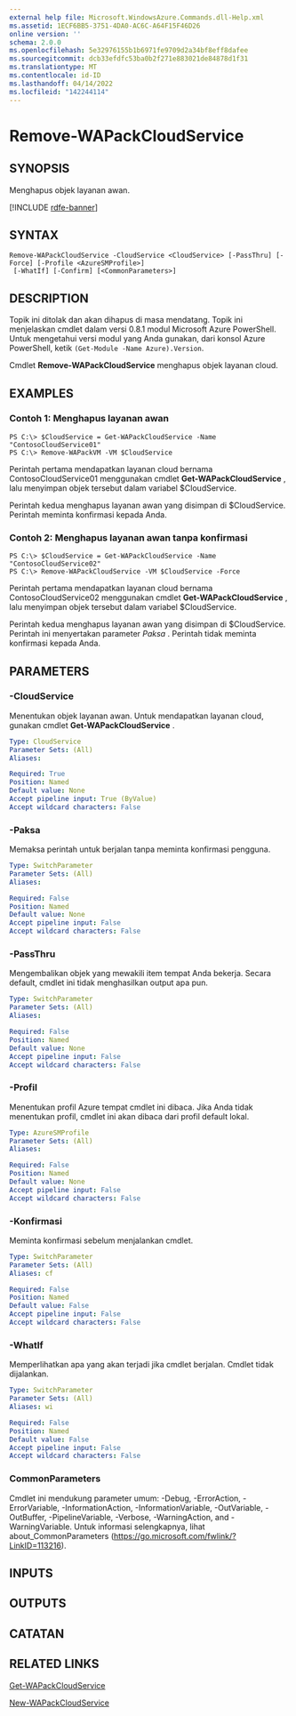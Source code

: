 ```yaml
---
external help file: Microsoft.WindowsAzure.Commands.dll-Help.xml
ms.assetid: 1ECF6BB5-3751-4DA0-AC6C-A64F15F46D26
online version: ''
schema: 2.0.0
ms.openlocfilehash: 5e32976155b1b6971fe9709d2a34bf8eff8dafee
ms.sourcegitcommit: dcb33efdfc53ba0b2f271e883021de84878d1f31
ms.translationtype: MT
ms.contentlocale: id-ID
ms.lasthandoff: 04/14/2022
ms.locfileid: "142244114"
---
```

# Remove-WAPackCloudService

## SYNOPSIS
Menghapus objek layanan awan.

[!INCLUDE [rdfe-banner](../../includes/rdfe-banner.md)]

## SYNTAX

```
Remove-WAPackCloudService -CloudService <CloudService> [-PassThru] [-Force] [-Profile <AzureSMProfile>]
 [-WhatIf] [-Confirm] [<CommonParameters>]
```

## DESCRIPTION
Topik ini ditolak dan akan dihapus di masa mendatang.
Topik ini menjelaskan cmdlet dalam versi 0.8.1 modul Microsoft Azure PowerShell.
Untuk mengetahui versi modul yang Anda gunakan, dari konsol Azure PowerShell, ketik `(Get-Module -Name Azure).Version`.

Cmdlet **Remove-WAPackCloudService** menghapus objek layanan cloud.

## EXAMPLES

### Contoh 1: Menghapus layanan awan
```
PS C:\> $CloudService = Get-WAPackCloudService -Name "ContosoCloudService01"
PS C:\> Remove-WAPackVM -VM $CloudService
```

Perintah pertama mendapatkan layanan cloud bernama ContosoCloudService01 menggunakan cmdlet **Get-WAPackCloudService** , lalu menyimpan objek tersebut dalam variabel $CloudService.

Perintah kedua menghapus layanan awan yang disimpan di $CloudService.
Perintah meminta konfirmasi kepada Anda.

### Contoh 2: Menghapus layanan awan tanpa konfirmasi
```
PS C:\> $CloudService = Get-WAPackCloudService -Name "ContosoCloudService02"
PS C:\> Remove-WAPackCloudService -VM $CloudService -Force
```

Perintah pertama mendapatkan layanan cloud bernama ContosoCloudService02 menggunakan cmdlet **Get-WAPackCloudService** , lalu menyimpan objek tersebut dalam variabel $CloudService.

Perintah kedua menghapus layanan awan yang disimpan di $CloudService.
Perintah ini menyertakan parameter *Paksa* .
Perintah tidak meminta konfirmasi kepada Anda.

## PARAMETERS

### -CloudService
Menentukan objek layanan awan.
Untuk mendapatkan layanan cloud, gunakan cmdlet **Get-WAPackCloudService** .

```yaml
Type: CloudService
Parameter Sets: (All)
Aliases:

Required: True
Position: Named
Default value: None
Accept pipeline input: True (ByValue)
Accept wildcard characters: False
```

### -Paksa
Memaksa perintah untuk berjalan tanpa meminta konfirmasi pengguna.

```yaml
Type: SwitchParameter
Parameter Sets: (All)
Aliases:

Required: False
Position: Named
Default value: None
Accept pipeline input: False
Accept wildcard characters: False
```

### -PassThru
Mengembalikan objek yang mewakili item tempat Anda bekerja.
Secara default, cmdlet ini tidak menghasilkan output apa pun.

```yaml
Type: SwitchParameter
Parameter Sets: (All)
Aliases:

Required: False
Position: Named
Default value: None
Accept pipeline input: False
Accept wildcard characters: False
```

### -Profil
Menentukan profil Azure tempat cmdlet ini dibaca.
Jika Anda tidak menentukan profil, cmdlet ini akan dibaca dari profil default lokal.

```yaml
Type: AzureSMProfile
Parameter Sets: (All)
Aliases:

Required: False
Position: Named
Default value: None
Accept pipeline input: False
Accept wildcard characters: False
```

### -Konfirmasi
Meminta konfirmasi sebelum menjalankan cmdlet.

```yaml
Type: SwitchParameter
Parameter Sets: (All)
Aliases: cf

Required: False
Position: Named
Default value: False
Accept pipeline input: False
Accept wildcard characters: False
```

### -WhatIf
Memperlihatkan apa yang akan terjadi jika cmdlet berjalan.
Cmdlet tidak dijalankan.

```yaml
Type: SwitchParameter
Parameter Sets: (All)
Aliases: wi

Required: False
Position: Named
Default value: False
Accept pipeline input: False
Accept wildcard characters: False
```

### CommonParameters
Cmdlet ini mendukung parameter umum: -Debug, -ErrorAction, -ErrorVariable, -InformationAction, -InformationVariable, -OutVariable, -OutBuffer, -PipelineVariable, -Verbose, -WarningAction, and -WarningVariable. Untuk informasi selengkapnya, lihat about_CommonParameters (https://go.microsoft.com/fwlink/?LinkID=113216).

## INPUTS

## OUTPUTS

## CATATAN

## RELATED LINKS

[Get-WAPackCloudService](./Get-WAPackCloudService.md)

[New-WAPackCloudService](./New-WAPackCloudService.md)


